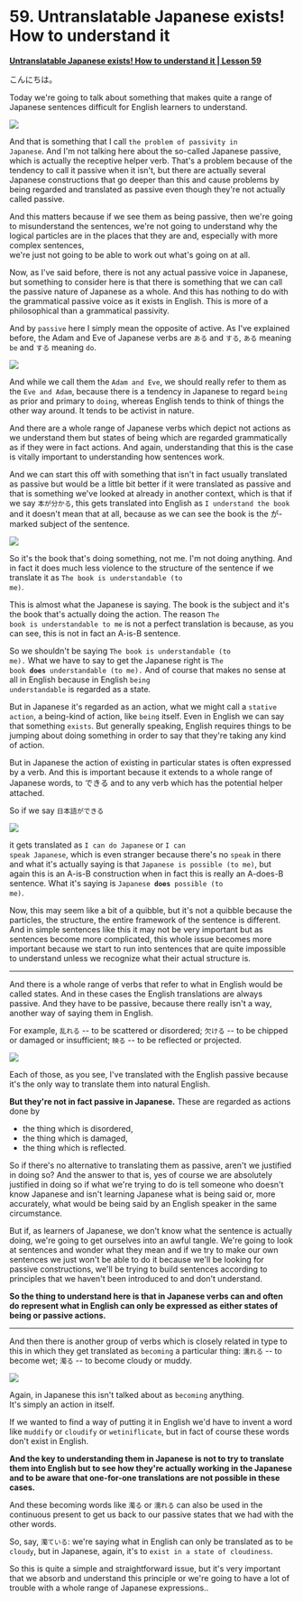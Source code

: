 # **59. Untranslatable Japanese exists! How to understand it**

[**Untranslatable Japanese exists! How to understand it | Lesson 59**](https://www.youtube.com/watch?v=wLrK_YxdPoM&list=PLg9uYxuZf8x_A-vcqqyOFZu06WlhnypWj&index=61&pp=iAQB)

こんにちは。

Today we're going to talk about something that makes quite a range of Japanese sentences difficult for English learners to understand.

![](media/image598.webp)

And that is something that I call <code>the problem of passivity in Japanese</code>. And I'm not talking here about the so-called Japanese passive, which is actually the receptive helper verb. That's a problem because of the tendency to call it passive when it isn't, but there are actually several Japanese constructions that go deeper than this and cause problems by being regarded and translated as passive even though they're not actually called passive.

And this matters because if we see them as being passive, then we're going to misunderstand the sentences, we're not going to understand why the logical particles are in the places that they are and, especially with more complex sentences,  
we're just not going to be able to work out what's going on at all.

Now, as I've said before, there is not any actual passive voice in Japanese, but something to consider here is that there is something that we can call the passive nature of Japanese as a whole. And this has nothing to do with the grammatical passive voice as it exists in English. This is more of a philosophical than a grammatical passivity.

And by <code>passive</code> here I simply mean the opposite of active. As I've explained before, the Adam and Eve of Japanese verbs are <code>ある</code> and <code>する</code>, <code>ある</code> meaning <code>be</code> and <code>する</code> meaning <code>do</code>.

![](media/image593.webp)

And while we call them the <code>Adam and Eve</code>, we should really refer to them as the <code>Eve and Adam</code>, because there is a tendency in Japanese to regard <code>being</code> as prior and primary to <code>doing</code>, whereas English tends to think of things the other way around. It tends to be activist in nature.

And there are a whole range of Japanese verbs which depict not actions as we understand them but states of being which are regarded grammatically as if they were in fact actions. And again, understanding that this is the case is vitally important to understanding how sentences work.

And we can start this off with something that isn't in fact usually translated as passive but would be a little bit better if it were translated as passive and that is something we've looked at already in another context, which is that if we say <code>本が分かる</code>, this gets translated into English as <code>I understand the book</code> and it doesn't mean that at all, because as we can see the book is the が-marked subject of the sentence.

![](media/image21.webp)

So it's the book that's doing something, not me. I'm not doing anything. And in fact it does much less violence to the structure of the sentence if we translate it as <code>The book is understandable (to me)</code>.

This is almost what the Japanese is saying. The book is the subject and it's the book that's actually doing the action. The reason <code>The book is understandable to me</code> is not a perfect translation is because, as you can see, this is not in fact an A-is-B sentence.

So we shouldn't be saying <code>The book is understandable (to me).</code> What we have to say to get the Japanese right is <code>The book **does** understandable (to me).</code> And of course that makes no sense at all in English because in English <code>being understandable</code> is regarded as a state.

But in Japanese it's regarded as an action, what we might call a <code>stative action</code>, a being-kind of action, like <code>being</code> itself. Even in English we can say that something <code>exists</code>. But generally speaking, English requires things to be jumping about doing something in order to say that they're taking any kind of action.

But in Japanese the action of existing in particular states is often expressed by a verb. And this is important because it extends to a whole range of Japanese words, to できる and to any verb which has the potential helper attached.

So if we say <code>日本語ができる</code>

![](media/image911.webp)

it gets translated as <code>I can do Japanese</code> or <code>I can speak Japanese</code>, which is even stranger because there's no <code>speak</code> in there and what it's actually saying is that <code>Japanese is possible (to me)</code>, but again this is an A-is-B construction when in fact this is really an A-does-B sentence. What it's saying is <code>Japanese **does** possible (to me)</code>.

Now, this may seem like a bit of a quibble, but it's not a quibble because the particles, the structure, the entire framework of the sentence is different. And in simple sentences like this it may not be very important but as sentences become more complicated, this whole issue becomes more important because we start to run into sentences that are quite impossible to understand unless we recognize what their actual structure is.

---

And there is a whole range of verbs that refer to what in English would be called states. And in these cases the English translations are always passive. And they have to be passive, because there really isn't a way, another way of saying them in English.

For example, <code>乱れる</code> -- to be scattered or disordered; <code>欠ける</code> -- to be chipped or damaged or insufficient; <code>映る</code> -- to be reflected or projected.

![](media/image1006.webp)

Each of those, as you see, I've translated with the English passive because it's the only way to translate them into natural English.

**But they're not in fact passive in Japanese.** These are regarded as actions done by
-   the thing which is disordered,
-   the thing which is damaged,
-   the thing which is reflected.

So if there's no alternative to translating them as passive, aren't we justified in doing so? And the answer to that is, yes of course we are absolutely justified in doing so if what we're trying to do is tell someone who doesn't know Japanese and isn't learning Japanese what is being said or, more accurately, what would be being said by an English speaker in the same circumstance.

But if, as learners of Japanese, we don't know what the sentence is actually doing, we're going to get ourselves into an awful tangle. We're going to look at sentences and wonder what they mean and if we try to make our own sentences we just won't be able to do it because we'll be looking for passive constructions, we'll be trying to build sentences according to principles that we haven't been introduced to and don't understand.

**So the thing to understand here is that in Japanese verbs can and often do represent what in English can only be expressed as either states of being or passive actions.**

---

And then there is another group of verbs which is closely related in type to this in which they get translated as <code>becoming</code> a particular thing:
<code>濡れる</code> -- to become wet;
<code>濁る</code> -- to become cloudy or muddy.

![](media/image511.webp)

Again, in Japanese this isn't talked about as <code>becoming</code> anything.  
It's simply an action in itself.

If we wanted to find a way of putting it in English we'd have to invent a word like <code>muddify</code> or <code>cloudify</code> or <code>wetiniflicate</code>, but in fact of course these words don't exist in English.

**And the key to understanding them in Japanese is not to try to translate them into English but to see how they're actually working in the Japanese and to be aware that one-for-one translations are not possible in these cases.**

And these becoming words like <code>濁る</code> or <code>濡れる</code> can also be used in the continuous present to get us back to our passive states that we had with the other words.

So, say, <code>濁ている</code>: we're saying what in English can only be translated as to <code>be cloudy</code>, but in Japanese, again, it's to <code>exist in a state of cloudiness</code>.

So this is quite a simple and straightforward issue, but it's very important that we absorb and understand this principle or we're going to have a lot of trouble with a whole range of Japanese expressions..
